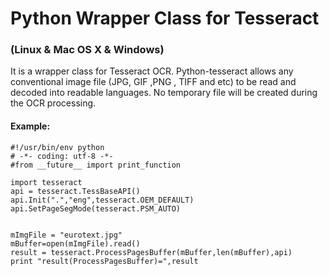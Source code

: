 # Python Wrapper Class for Tesseract
### (Linux & Mac OS X & Windows)
It is a wrapper class for Tesseract OCR. Python-tesseract allows any conventional image file (JPG, GIF ,PNG , TIFF and etc) to be read and decoded into readable languages. No temporary file will be created during the OCR processing.

#### Example:

    #!/usr/bin/env python
    # -*- coding: utf-8 -*-
    #from __future__ import print_function

    import tesseract
    api = tesseract.TessBaseAPI()
    api.Init(".","eng",tesseract.OEM_DEFAULT)
    api.SetPageSegMode(tesseract.PSM_AUTO)


    mImgFile = "eurotext.jpg"
    mBuffer=open(mImgFile).read()
    result = tesseract.ProcessPagesBuffer(mBuffer,len(mBuffer),api)
    print "result(ProcessPagesBuffer)=",result
